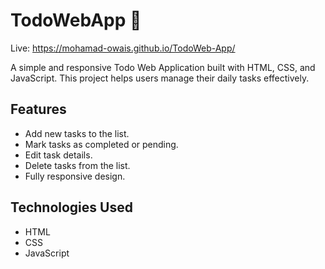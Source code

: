 # TodoWebApp 📝
Live: https://mohamad-owais.github.io/TodoWeb-App/

A simple and responsive Todo Web Application built with HTML, CSS, and JavaScript. This project helps users manage their daily tasks effectively.

## Features
- Add new tasks to the list.
- Mark tasks as completed or pending.
- Edit task details.
- Delete tasks from the list.
- Fully responsive design.

## Technologies Used
- HTML
- CSS
- JavaScript
